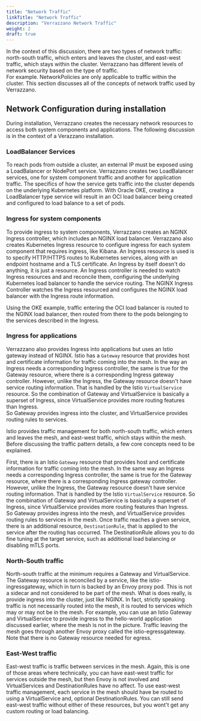 ```yaml
---
title: "Network Traffic"
linkTitle: "Network Traffic"
description: "Verrazzano Network Traffic"
weight: 2
draft: true
---
```


In the context of this discussion, there are two types of network traffic: north-south traffic, 
which enters and leaves the cluster, and east-west traffic, which stays within the cluster.
Verrazzano has different levels of network security based on the type of traffic.  
For example. NetworkPolicies are only applicable to traffic within the cluster.  This
section discusses all of the concepts of network traffic used by Verrazzano.

## Network Configuration during installation
During installation, Verrazzano creates the necessary network resources to access both
system components and applications.  The following discussion is in the context of a 
Verazzano installation.

### LoadBalancer Services
To reach pods from outside a cluster, an external IP must be exposed using a LoadBalancer or NodePort 
service.  Verrazzano creates two LoadBalancer services, one for system component traffic
and another for application traffic. The specifics of how the service gets traffic into the cluster 
depends on the underlying Kubernetes platform.  With Oracle OKE, creating a LoadBalancer type service will
result in an OCI load balancer being created and configured to load balance to a set of pods.

### Ingress for system components
To provide ingress to system components, Verrazzano creates an NGINX Ingress controller, 
which includes an NGINX load balancer.  Verrazzano also creates Kubernetes 
Ingress resource to configure ingress for each system component that requires ingress, like Kibana.
An Ingress resource is used is to specify HTTP/HTTPS routes to Kubernetes services, along 
with an endpoint hostname and a TLS certificate. An Ingress by itself doesn't do anything, 
it is just a resource. An Ingress controller is needed to watch Ingress resources and and 
reconcile them, configuring the underlying Kubernetes load balancer to handle the service 
routing. The NGINX Ingress Controller watches the Ingress resourced and configures
the NGINX load balancer with the Ingress route information.

Using the OKE example, traffic entering the OCI load balancer is routed to the NGINX load 
balancer, then routed from there to the pods belonging to the services described in the Ingress. 

### Ingress for applications
Verrazzano also provides Ingress into applications but uses an Istio gateway instead of NGINX.
Istio has a `Gateway` resource that provides host and certificate information for traffic coming 
into the mesh. In the way an Ingress needs a corresponding Ingress controller, the same is true 
for the Gateway resource, where there is a corresponding Ingress gateway controller.  However, 
unlike the Ingress, the Gateway resource doesn't have service routing information.  That is 
handled by the Istio `VirtualService` resource.  So the combination of Gateway and VirtualService is 
basically a superset of Ingress, since VirtualService provides more routing features than Ingress.  
So Gateway provides ingress into the cluster, and VirtualService provides routing rules to services.  


Istio provides traffic management for both north-south traffic, which enters and leaves the mesh, and east-west traffic,
which stays within the mesh.  Before discussing the traffic pattern details, a few core concepts need to be explained.  



First, there is an Istio `Gateway` resource that provides host and certificate information for traffic coming into the mesh. 
In the same way an Ingress needs a corresponding Ingress controller, the same is true for the Gateway resource, where there 
is a corresponding Ingress gateway controller.  However, unlike the Ingress, the Gateway resource doesn't have service routing 
information.  That is handled by the Istio `VirtualService` resource.  So the combination of Gateway and VirtualService is 
basically a superset of Ingress, since VirtualService provides more routing features than Ingress.  So Gateway provides ingress
into the mesh, and VirtualService provides routing rules to services in the mesh.  Once traffic reaches a given service, there is 
an additional resource, `DestinationRule`, that is applied to the service after the routing has occurred.  The DestinationRule 
allows you to do fine tuning at the target service, such as additional load balancing or disabling mTLS ports.

### North-South traffic
North-south traffic at the minimum requires a Gateway and VirtualService. The Gateway resource is reconciled by a service, 
like the istio-ingressgateway, which in turn is backed by an Envoy proxy pod.  This is not a sidecar and not considered 
to be part of the mesh.  What is does really, is provide ingress into the cluster, just like NGINX. In fact, strictly 
speaking traffic is not necessarily routed into the mesh, it is routed to services which may or may not be in the mesh. 
For example, you can use an Istio Gateway and VirtualService to provide ingress to the hello-world application discussed earlier, 
where the mesh is not in the picture.  Traffic leaving the mesh goes through another Envoy proxy called the istio-egressgateway.
Note that there is no Gateway resource needed for egress.
 
### East-West traffic
East-west traffic is traffic between services in the mesh.  Again, this is one of those areas where technically, you 
can have east-west traffic for services outside the mesh, but then Envoy is not involved and VirtualServices and DestinationRules
have no affect.  To use east-west traffic management, each service in the mesh should have be routed to using a VirtualService
and, optional DestinationRules.  You can still send east-west traffic without either of these resources, but you wont't get any
custom routing or load balancing.


